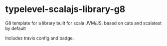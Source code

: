 # typelevel-scalajs-library-g8

G8 template for a library built for scala JVM/JS, based on cats and scalatest by default

Includes travis config and badge. 
